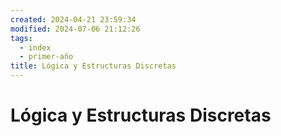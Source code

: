 ```yaml
---
created: 2024-04-21 23:59:34
modified: 2024-07-06 21:12:26
tags:
  - index
  - primer-año
title: Lógica y Estructuras Discretas
---
```


# Lógica y Estructuras Discretas
